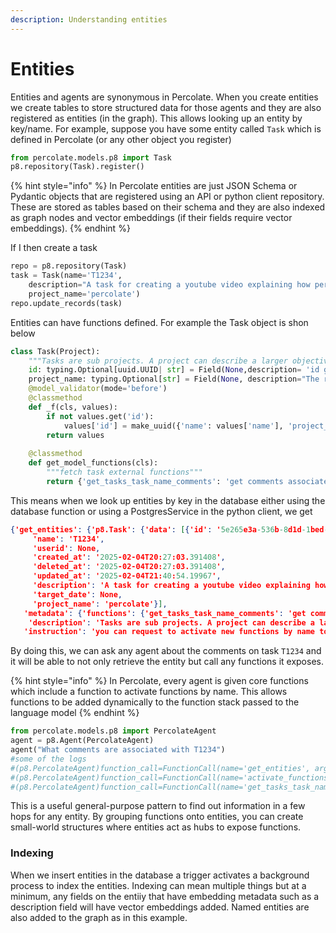 ```yaml
---
description: Understanding entities
---
```


# Entities

Entities and agents are synonymous in Percolate. When you create entities we create tables to store structured data for those agents and they are also registered as entities (in the graph). This allows looking up an entity by key/name. For example, suppose you have some entity called `Task` which is defined in Percolate (or any other object you register)

```python
from percolate.models.p8 import Task 
p8.repository(Task).register()
```

{% hint style="info" %}
In Percolate entities are just JSON Schema or Pydantic objects that are registered using an API or python client repository. These are stored as tables based on their schema and they are also indexed as graph nodes and vector embeddings (if their fields require vector embeddings).
{% endhint %}

If I then create a task

```python
repo = p8.repository(Task)
task = Task(name='T1234', 
    description="A task for creating a youtube video explaining how percolate works", 
    project_name='percolate')
repo.update_records(task)
```

Entities can have functions defined. For example the Task object is shon below

```python
class Task(Project):
    """Tasks are sub projects. A project can describe a larger objective and be broken down into tasks"""
    id: typing.Optional[uuid.UUID| str] = Field(None,description= 'id generated for the name and project - these must be unique or they are overwritten')
    project_name: typing.Optional[str] = Field(None, description="The related project name of relevant")
    @model_validator(mode='before')
    @classmethod
    def _f(cls, values):
        if not values.get('id'):
            values['id'] = make_uuid({'name': values['name'], 'project_name': values['project_name']})
        return values
    
    @classmethod
    def get_model_functions(cls):
        """fetch task external functions"""
        return {'get_tasks_task_name_comments': 'get comments associated with this task, supplying the task name' }
```

This means when we look up entities by key in the database either using the database function or using a PostgresService in the python client, we get&#x20;

```json
{'get_entities': {'p8.Task': {'data': [{'id': '5e265e3a-536b-8d1d-1bed-435acc58bec8',
     'name': 'T1234',
     'userid': None,
     'created_at': '2025-02-04T20:27:03.391408',
     'deleted_at': '2025-02-04T20:27:03.391408',
     'updated_at': '2025-02-04T21:40:54.19967',
     'description': 'A task for creating a youtube video explaining how percolate works',
     'target_date': None,
     'project_name': 'percolate'}],
   'metadata': {'functions': {'get_tasks_task_name_comments': 'get comments associated with this task, supplying the task name'},
    'description': 'Tasks are sub projects. A project can describe a larger objective and be broken down into tasks'},
   'instruction': 'you can request to activate new functions by name to use them as tools'}}}
```

By doing this, we can ask any agent about the comments on task `T1234` and it will be able to not only retrieve the entity but call any functions it exposes.&#x20;

{% hint style="info" %}
In Percolate, every agent is given core functions which include a function to activate functions by name. This allows functions to be added dynamically to the function stack passed to the language model
{% endhint %}

```python
from percolate.models.p8 import PercolateAgent
agent = p8.Agent(PercolateAgent)
agent("What comments are associated with T1234")
#some of the logs
#(p8.PercolateAgent)function_call=FunctionCall(name='get_entities', arguments={'keys': 'T1234'}, id='call_wPVvPqIUL4j2v8PEr3AtREY1', scheme=None)
#(p8.PercolateAgent)function_call=FunctionCall(name='activate_functions_by_name', arguments={'function_names': ['get_tasks_task_name_comments']}, id='call_dAxa5llhvAFsl9GzEX8fgpVT', scheme=None)
#(p8.PercolateAgent)function_call=FunctionCall(name='get_tasks_task_name_comments', arguments={'task_name': 'T1234'}, id='call_6TWdv7KnInEMMNbovPFSb6AQ', scheme=None)
```

This is a useful general-purpose pattern to find out information in a few hops for any entity. By grouping functions onto entities, you can create small-world structures where entities act as hubs to expose functions.&#x20;

### Indexing

When we insert entities in the database a trigger activates a background process to index the entities. Indexing can mean multiple things but at a minimum, any fields on the entiiy that have embedding metadata such as a description field will have vector embeddings added. Named entities are also added to the graph as in this example.
